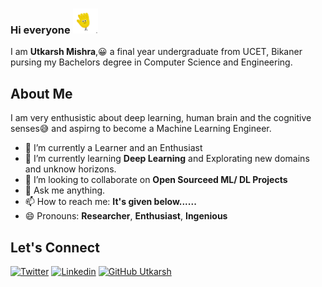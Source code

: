 ### Hi everyone <img src="https://github.com/utkarsh0702/utkarsh0702/blob/master/images/source.gif" width="40" height="40" />

I am **Utkarsh Mishra**,:grinning: a final year undergraduate from UCET, Bikaner pursing my Bachelors degree in Computer Science and Engineering.

## About Me

I am very enthusistic about deep learning, human brain and the cognitive senses:sweat_smile: and aspirng to become a Machine Learning Engineer.

- 🔭 I’m currently a Learner and an Enthusiast
- 🌱 I’m currently learning **Deep Learning** and Explorating new domains and unknow horizons. 
- 👯 I’m looking to collaborate on **Open Sourceed ML/ DL Projects**
- 💬 Ask me anything.
- 📫 How to reach me: **It's given below......**
- 😄 Pronouns: **Researcher**, **Enthusiast**, **Ingenious**


## Let's Connect

[![Twitter](https://img.shields.io/badge/-Twitter-222222?style=flat-square&logo=twitter&logoColor=white&link=https://twitter.com/Utkarsh10016500)](https://twitter.com/Utkarsh10016500)
[![Linkedin](https://img.shields.io/badge/-LinkedIn-222222?style=flat-square&logo=Linkedin&logoColor=white&link=https://www.linkedin.com/in/um07/)](https://www.linkedin.com/in/um07/)
[![GitHub Utkarsh](https://img.shields.io/github/followers/utkarsh0702?label=follow&style=social)](https://github.com/utkarsh0702)

<!--
<img src="https://github.com/utkarsh0702/utkarsh0702/blob/master/images/linkedin.png" width="18" height="18"/> [**LinkedIn**](https://www.linkedin.com/in/um07/) &emsp; 
<img src="https://github.com/utkarsh0702/utkarsh0702/blob/master/images/gmail.png" alt="logo" width="18" height="18"/> **utkarsh.um07@gmail.com** &emsp; 
<img src="https://github.com/utkarsh0702/utkarsh0702/blob/master/images/twitter.png" alt="logo" width="18" height="18"/> [**Twitter**](https://twitter.com/Utkarsh10016500)

-->
